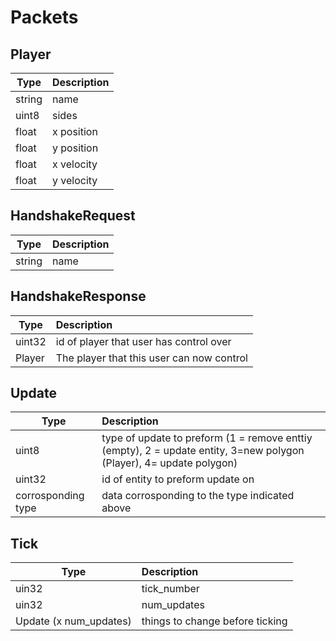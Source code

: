 # Packets

## Player

| Type       | Description      | 
| ------------- |:-------------| 
| string | name |
| uint8 | sides |
| float  | x position |
| float | y position | 
| float  | x velocity |
| float | y velocity | 

## HandshakeRequest

| Type       | Description      | 
| ------------- |:-------------|  
| string        | name |

## HandshakeResponse

| Type       | Description      | 
| ------------- |:-------------|  
| uint32       | id of player that user has control over |
| Player | The player that this user can now control |



## Update

| Type       | Description      | 
| ------------- |:-------------|  
| uint8 | type of update to preform (1 = remove enttiy (empty), 2 = update entity,  3=new polygon (Player), 4= update polygon)
| uint32       | id of entity to preform update on |
| corrosponding type | data corrosponding to the type indicated above | 


## Tick

| Type       | Description      | 
| ------------- |:-------------|  
| uin32 | tick_number |
| uin32 | num_updates |
| Update (x num_updates) | things to change before ticking | 
